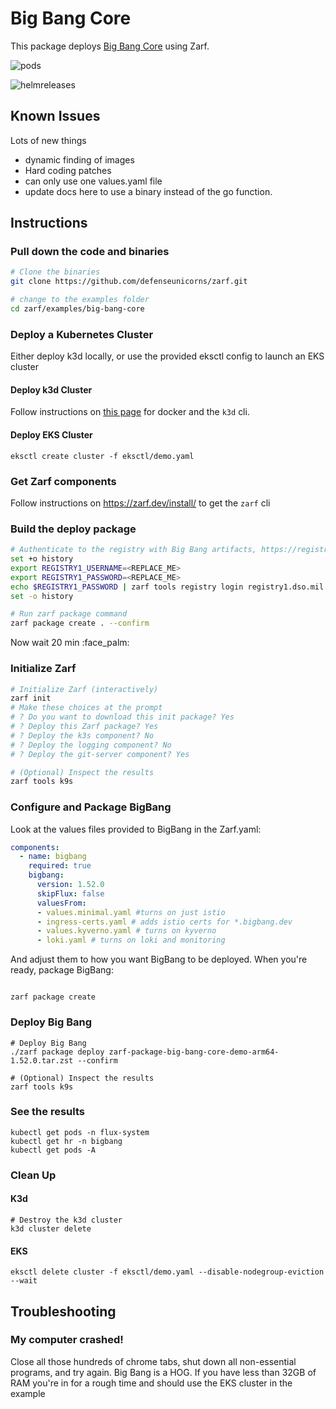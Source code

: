 # Big Bang Core

This package deploys [Big Bang Core](https://repo1.dso.mil/platform-one/big-bang/bigbang) using Zarf.

![pods](./images/pods.png)

![helmreleases](./images/helmreleases.png)

## Known Issues

Lots of new things
* dynamic finding of images
* Hard coding patches
* can only use one values.yaml file
* update docs here to use a binary instead of the go function.

## Instructions

### Pull down the code and binaries

``` bash
# Clone the binaries
git clone https://github.com/defenseunicorns/zarf.git

# change to the examples folder
cd zarf/examples/big-bang-core

```

### Deploy a Kubernetes Cluster

Either deploy k3d locally, or use the provided eksctl config to launch an EKS cluster

#### Deploy k3d Cluster

Follow instructions on [this page](../../docs/13-walkthroughs/index.md#walk-through-prerequisites) for docker and the `k3d` cli.

#### Deploy EKS Cluster

```shell
eksctl create cluster -f eksctl/demo.yaml
```

### Get Zarf components

Follow instructions on  https://zarf.dev/install/ to get the `zarf` cli

### Build the deploy package

``` bash
# Authenticate to the registry with Big Bang artifacts, https://registry1.dso.mil/
set +o history
export REGISTRY1_USERNAME=<REPLACE_ME>
export REGISTRY1_PASSWORD=<REPLACE_ME>
echo $REGISTRY1_PASSWORD | zarf tools registry login registry1.dso.mil --username $REGISTRY1_USERNAME --password-stdin
set -o history

# Run zarf package command
zarf package create . --confirm
```

Now wait 20 min :face_palm:

### Initialize Zarf

``` bash
# Initialize Zarf (interactively)
zarf init
# Make these choices at the prompt
# ? Do you want to download this init package? Yes
# ? Deploy this Zarf package? Yes
# ? Deploy the k3s component? No
# ? Deploy the logging component? No
# ? Deploy the git-server component? Yes

# (Optional) Inspect the results
zarf tools k9s
```

### Configure and Package BigBang

Look at the values files provided to BigBang in the Zarf.yaml:

```yaml
components:
  - name: bigbang
    required: true
    bigbang:
      version: 1.52.0
      skipFlux: false
      valuesFrom:
      - values.minimal.yaml #turns on just istio
      - ingress-certs.yaml # adds istio certs for *.bigbang.dev
      - values.kyverno.yaml # turns on kyverno
      - loki.yaml # turns on loki and monitoring
```

And adjust them to how you want BigBang to be deployed.  When you're ready, package BigBang:

```shell

zarf package create

```


### Deploy Big Bang

```shell
# Deploy Big Bang
./zarf package deploy zarf-package-big-bang-core-demo-arm64-1.52.0.tar.zst --confirm

# (Optional) Inspect the results
zarf tools k9s
```

### See the results

```shell
kubectl get pods -n flux-system
kubectl get hr -n bigbang
kubectl get pods -A
```


### Clean Up


#### K3d

```shell
# Destroy the k3d cluster
k3d cluster delete

```


#### EKS

```shell
eksctl delete cluster -f eksctl/demo.yaml --disable-nodegroup-eviction --wait

```

## Troubleshooting

### My computer crashed!
Close all those hundreds of chrome tabs, shut down all non-essential programs, and try again. Big Bang is a HOG. If you have less than 32GB of RAM you're in for a rough time and should use the EKS cluster in the example
